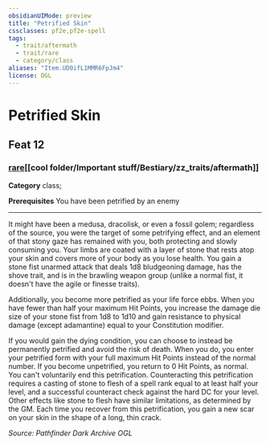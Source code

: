 ```yaml
---
obsidianUIMode: preview
title: "Petrified Skin"
cssclasses: pf2e,pf2e-spell
tags:
  - trait/aftermath
  - trait/rare
  - category/class
aliases: "Item.UD0ifL1MMR6FpJm4"
license: OGL
---
```

# Petrified Skin
## Feat 12
### [rare](cool%20folder/Important%20stuff/Bestiary/zz_traits/rare.md "Rare Rarity Trait")[[cool folder/Important stuff/Bestiary/zz_traits/aftermath]]

**Category** class; 



**Prerequisites** You have been petrified by an enemy
* * *
It might have been a medusa, dracolisk, or even a fossil golem; regardless of the source, you were the target of some petrifying effect, and an element of that stony gaze has remained with you, both protecting and slowly consuming you. Your limbs are coated with a layer of stone that rests atop your skin and covers more of your body as you lose health. You gain a stone fist unarmed attack that deals 1d8 bludgeoning damage, has the shove trait, and is in the brawling weapon group (unlike a normal fist, it doesn't have the agile or finesse traits).

Additionally, you become more petrified as your life force ebbs. When you have fewer than half your maximum Hit Points, you increase the damage die size of your stone fist from 1d8 to 1d10 and gain resistance to physical damage (except adamantine) equal to your Constitution modifier.

If you would gain the dying condition, you can choose to instead be permanently petrified and avoid the risk of death. When you do, you enter your petrified form with your full maximum Hit Points instead of the normal number. If you become unpetrified, you return to 0 Hit Points, as normal. You can't voluntarily end this petrification. Counteracting this petrification requires a casting of stone to flesh of a spell rank equal to at least half your level, and a successful counteract check against the hard DC for your level. Other effects like stone to flesh have similar limitations, as determined by the GM. Each time you recover from this petrification, you gain a new scar on your skin in the shape of a long, thin crack.

*Source: Pathfinder Dark Archive*
*OGL*
